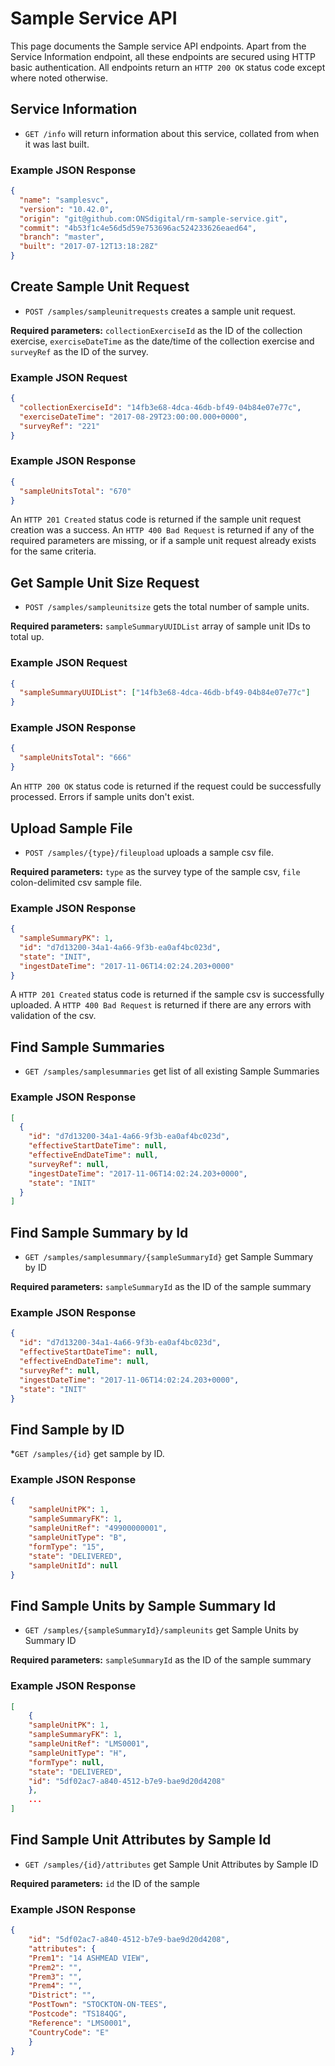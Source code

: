 # Sample Service API
This page documents the Sample service API endpoints. Apart from the Service Information endpoint, all these endpoints are secured using HTTP basic authentication. All endpoints return an `HTTP 200 OK` status code except where noted otherwise.

## Service Information
* `GET /info` will return information about this service, collated from when it was last built.

### Example JSON Response
```json
{
  "name": "samplesvc",
  "version": "10.42.0",
  "origin": "git@github.com:ONSdigital/rm-sample-service.git",
  "commit": "4b53f1c4e56d5d59e753696ac524233626eaed64",
  "branch": "master",
  "built": "2017-07-12T13:18:28Z"
}
```

## Create Sample Unit Request
* `POST /samples/sampleunitrequests` creates a sample unit request.

**Required parameters:** `collectionExerciseId` as the ID of the collection exercise, `exerciseDateTime` as the date/time of the collection exercise and `surveyRef` as the ID of the survey.

### Example JSON Request
```json
{
  "collectionExerciseId": "14fb3e68-4dca-46db-bf49-04b84e07e77c",
  "exerciseDateTime": "2017-08-29T23:00:00.000+0000",
  "surveyRef": "221"
}
```

### Example JSON Response
```json
{
  "sampleUnitsTotal": "670"
}
```

An `HTTP 201 Created` status code is returned if the sample unit request creation was a success. An `HTTP 400 Bad Request` is returned if any of the required parameters are missing, or if a sample unit request already exists for the same criteria.

## Get Sample Unit Size Request
* `POST /samples/sampleunitsize` gets the total number of sample units.

**Required parameters:** `sampleSummaryUUIDList` array of sample unit IDs to total up.

### Example JSON Request
```json
{
  "sampleSummaryUUIDList": ["14fb3e68-4dca-46db-bf49-04b84e07e77c"]
}
```

### Example JSON Response
```json
{
  "sampleUnitsTotal": "666"
}
```

An `HTTP 200 OK` status code is returned if the request could be successfully processed. Errors if sample units don't exist.

## Upload Sample File
* `POST /samples/{type}/fileupload` uploads a sample csv file.

**Required parameters:** `type` as the survey type of the sample csv, `file` colon-delimited csv sample file.

### Example JSON Response
```json
{
  "sampleSummaryPK": 1,
  "id": "d7d13200-34a1-4a66-9f3b-ea0af4bc023d",
  "state": "INIT",
  "ingestDateTime": "2017-11-06T14:02:24.203+0000"
}
```

A `HTTP 201 Created` status code is returned if the sample csv is successfully uploaded. A `HTTP 400 Bad Request` is returned if there are any errors with validation of the csv.

## Find Sample Summaries
* `GET /samples/samplesummaries` get list of all existing Sample Summaries

### Example JSON Response
```json
[
  {
    "id": "d7d13200-34a1-4a66-9f3b-ea0af4bc023d",
    "effectiveStartDateTime": null,
    "effectiveEndDateTime": null,
    "surveyRef": null,
    "ingestDateTime": "2017-11-06T14:02:24.203+0000",
    "state": "INIT"
  }
]
```

## Find Sample Summary by Id
* `GET /samples/samplesummary/{sampleSummaryId}` get Sample Summary by ID

**Required parameters:** `sampleSummaryId` as the ID of the sample summary

### Example JSON Response
```json
{
  "id": "d7d13200-34a1-4a66-9f3b-ea0af4bc023d",
  "effectiveStartDateTime": null,
  "effectiveEndDateTime": null,
  "surveyRef": null,
  "ingestDateTime": "2017-11-06T14:02:24.203+0000",
  "state": "INIT"
}
```

## Find Sample by ID
*`GET /samples/{id}` get sample by ID.

### Example JSON Response
```json
{
    "sampleUnitPK": 1,
    "sampleSummaryFK": 1,
    "sampleUnitRef": "49900000001",
    "sampleUnitType": "B",
    "formType": "15",
    "state": "DELIVERED",
    "sampleUnitId": null
}
```

## Find Sample Units by Sample Summary Id
* `GET /samples/{sampleSummaryId}/sampleunits` get Sample Units by Summary ID

**Required parameters:** `sampleSummaryId` as the ID of the sample summary

### Example JSON Response
```json
[
    {
    "sampleUnitPK": 1,
    "sampleSummaryFK": 1,
    "sampleUnitRef": "LMS0001",
    "sampleUnitType": "H",
    "formType": null,
    "state": "DELIVERED",
    "id": "5df02ac7-a840-4512-b7e9-bae9d20d4208"
    },
    ...
]
```

## Find Sample Unit Attributes by Sample Id
* `GET /samples/{id}/attributes` get Sample Unit Attributes by Sample ID

**Required parameters:** `id` the ID of the sample

### Example JSON Response
```json
{
    "id": "5df02ac7-a840-4512-b7e9-bae9d20d4208",
    "attributes": {
    "Prem1": "14 ASHMEAD VIEW",
    "Prem2": "",
    "Prem3": "",
    "Prem4": "",
    "District": "",
    "PostTown": "STOCKTON-ON-TEES",
    "Postcode": "TS184QG",
    "Reference": "LMS0001",
    "CountryCode": "E"
    }
}
```
